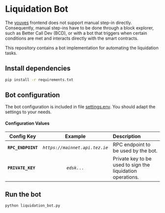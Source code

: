# Liquidation Bot

The [youves](https://youves.com) frontend does not support manual step-in directly. Consequently, manual step-ins have to be done through a block explorer, such as Better Call Dev (BCD), or with a bot that triggers when certain conditions are met and interacts directly with the smart contracts.

This repository contains a bot implementation for automating the liquidation tasks.

## Install dependencies

```sh
pip install -r requirements.txt
```

## Bot configuration

The bot configuration is included in file [settings.env](./settings.env). You should adapt the settings to your needs.

#### **Configuration Values**

| Config Key | Example | Description |
|------------|:-------:|:------------|
| **`RPC_ENDPOINT`** | *`https://mainnet.api.tez.ie`* | RPC endpoint to be used by the bot. |
| **`PRIVATE_KEY`** | *`edsk...`*                      | Private key to be used to sign the liquidation operations. |

## Run the bot

```sh
python liquidation_bot.py
```
